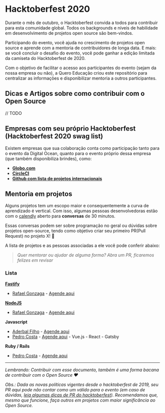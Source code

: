 # Hacktoberfest 2020

Durante o mês de outubro, o Hacktoberfest convida a todos para contribuir para esta comunidade global. Todos os backgrounds e níveis de habilidade em desenvolvimento de projetos open source são bem-vindos. 

Participando do evento, você ajuda no crescimento de projetos open source e aprende com a mentoria de contribuidores de longa data. E mais: se você concluir o desafio do evento, você pode ganhar a edição limitada da camiseta do Hacktoberfest de 2020.

Com o objetivo de facilitar o acesso aos participantes do evento (sejam da nossa empresa ou não), a Quero Educação criou este repositório para centralizar as informações e disponibilizar mentoria a outros participantes.

## Dicas e Artigos sobre como contribuir com o Open Source

// TODO

## Empresas com seu próprio Hacktoberfest (Hacktoberfest 2020 swag list)

Existem empresas que sua colaboração conta como participação tanto para o evento da Digital Ocean, quanto para o evento próprio dessa empresa (que também disponibiliza brindes), como:

- **[Globo.com](https://opensource.globo.com/hacktoberfest/)**
- **[CircleCI](https://hacktoberfest.circleci.com/)**
- **[Github com lista de projetos internacionais](https://github.com/crweiner/hacktoberfest-swag-list)**


## Mentoria em projetos

Alguns projetos tem um escopo maior e consequentemente a curva de aprendizado é vertical. Com isso, algumas pessoas desenvolvedoras estão com o [calendly](https://calendly.com/pt) aberto para **conversas** de 30 minutos.

Essas conversas podem ser sobre programação no geral ou dúvidas sobre projetos open-source, tendo como objetivo criar seu primeiro PR(Pull Request) no projeto X! :tada:

A lista de projetos e as pessoas associadas a ele você pode conferir abaixo:

> _Quer mentorar ou ajudar de alguma forma? Abra um PR, ficaremos felizes em revisar_

### Lista

**[Fastify](https://github.com/fastify/fastify)**
 - [Rafael Gonzaga](https://github.com/rafaelgss) - [Agende aqui](https://calendly.com/rafaelgss/30min)

**[NodeJS](https://github.com/nodejs/node)**
 - [Rafael Gonzaga](https://github.com/rafaelgss) - [Agende aqui](https://calendly.com/rafaelgss/30min)

**Javascript**
 - [Aderbal Filho](https://github.com/AderbalFilho) - [Agende aqui](https://calendly.com/aderbalfilho/30min)
 - [Pedro Costa](https://github.com/plcosta) - [Agende aqui](https://calendly.com/pedro-costa-quero/30min) - Vue.js - React - Gatsby

**Ruby / Rails**
 - [Pedro Costa](https://github.com/plcosta) - [Agende aqui](https://calendly.com/pedro-costa-quero/30min)

---

_Lembrando: Contribuir com esse documento, também é uma forma bacana de contribuir com o Open Source :heart:_

_Obs.: Dada as novas políticas vigentes desde o hacktoberfest de 2019, seu PR aqui pode não contar como um válido para o evento (em caso de dúvidas, [leia algumas dicas de PR do hacktoberfest](https://hacktoberfest.digitalocean.com/details/#quality)). Recomendamos que, mesmo que funcione, faça outros em projetos com maior significância ao Open Source._
